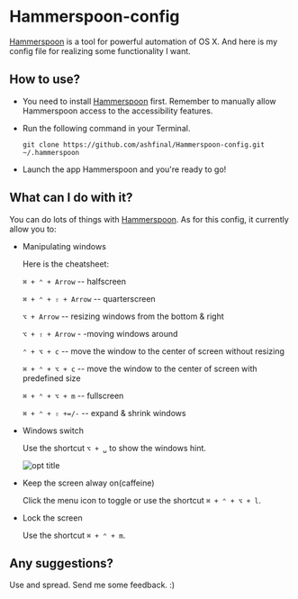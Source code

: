 # Hammerspoon-config
[Hammerspoon][hammerspoon] is a tool for powerful automation of OS X. And here is my config file for realizing some functionality I want.

## How to use?

- You need to install [Hammerspoon][hammerspoon] first. Remember to manually allow Hammerspoon access to the accessibility features.

- Run the following command in your Terminal.

    `git clone https://github.com/ashfinal/Hammerspoon-config.git ~/.hammerspoon`

- Launch the app Hammerspoon and you're ready to go!

## What can I do with it?

You can do lots of things with [Hammerspoon][hammerspoon]. As for this config, it currently allow you to:

- Manipulating windows

    Here is the cheatsheet:

    `⌘ + ⌃ + Arrow`     -- halfscreen

    `⌘ + ⌃ + ⇧ + Arrow`    -- quarterscreen

    `⌥ + Arrow`     -- resizing windows from the bottom & right

    `⌥ + ⇧ + Arrow`    - -moving windows around

    `⌃ + ⌥ + c`    -- move the window to the center of screen without resizing

    `⌘ + ⌃ + ⌥ + c`    -- move the window to the center of screen with predefined size

    `⌘ + ⌃ + ⌥ + m`    -- fullscreen

    `⌘ + ⌃ + ⇧ +=/-`    -- expand & shrink windows

- Windows switch

    Use the shortcut `⌥ + ␣` to show the windows hint.

    ![](path "opt title")



- Keep the screen alway on(caffeine)

    Click the menu icon to toggle or use the shortcut `⌘ + ⌃ + ⌥ + l`.

- Lock the screen

    Use the shortcut `⌘ + ⌃ + m`.


## Any suggestions?

Use and spread. Send me some feedback. :)


[hammerspoon]:http://www.hammerspoon.org "http://www.hammerspoon.org"
